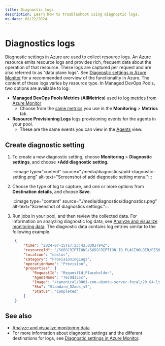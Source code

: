 ```yaml
---
title: Diagnostic logs
description: Learn how to troubleshoot using diagnostic logs.
ms.date: 08/22/2024
---
```


# Diagnostics logs

Diagnostic settings in Azure are used to collect resource logs. An Azure resource emits resource logs and provides rich, frequent data about the operation of that resource. These logs are captured per request and are also referred to as "data plane logs". See [Diagnostic settings in Azure Monitor](/azure/azure-monitor/essentials/diagnostic-settings) for a recommended overview of the functionality in Azure. The content of these logs varies by resource type. In Managed DevOps Pools, two options are available to log:

- **Managed DevOps Pools Metrics** (**AllMetrics**) used to [log metrics from Azure Monitor](/azure/azure-monitor/essentials/diagnostic-settings)
  - Choose from the [same metrics](./monitor-pool.md#available-metrics) you use in the **Monitoring** > **Metrics** tab.
- **Resource Provisioning Logs** logs provisioning events for the agents in your pool. 
  - These are the same events you can view in the [Agents](./view-agents.md) view. 

## Create diagnostic setting

1. To create a new diagnostic setting, choose **Monitoring** > **Diagnostic settings**, and choose **+Add diagnostic setting**.

   :::image type="content" source="./media/diagnostics/add-diagnostic-setting.png" alt-text="Screenshot of add diagnostic setting menu.":::

2. Choose the type of log to capture, and one or more options from **Destination details**, and choose **Save**.

   :::image type="content" source="./media/diagnostics/diagnostics.png" alt-text="Screenshot of diagnostics settings.":::

3. Run jobs in your pool, and then review the collected data. For information on analyzing diagnostic log data, see [Analyze and visualize monitoring data](/azure/azure-monitor/best-practices-analysis). The diagnostic data contains log entries similar to the following example.

   ```json
    {
        "time": "2024-07-15T17:23:42.0302794Z",
        "resourceId": "/SUBSCRIPTIONS/SUBSCRIPTION_ID_PLACEHOLDER/RESOURCEGROUPS/FABRIKAM-POOLS/PROVIDERS/MICROSOFT.DEVOPSINFRASTRUCTURE/POOLS/FABRIKAM_POOL",
        "location": "eastus",
        "category": "ProvisioningLogs",
        "operationName": "Provision",
        "properties": {
            "RequestId": "RequestId_Placeholder",
            "AgentName": "7ec0d355c",
            "Image": "/canonical/0001-com-ubuntu-server-focal/20_04-lts-gen2/20.04.202407040",
            "Sku": "Standard_D2ads_v5",
            "Status": "Completed"
        }
    }
   ```
## See also

* [Analyze and visualize monitoring data](/azure/azure-monitor/best-practices-analysis)
* For more information about diagnostic settings and the different destinations for logs, see [Diagnostic settings in Azure Monitor](/azure/azure-monitor/essentials/diagnostic-settings).

